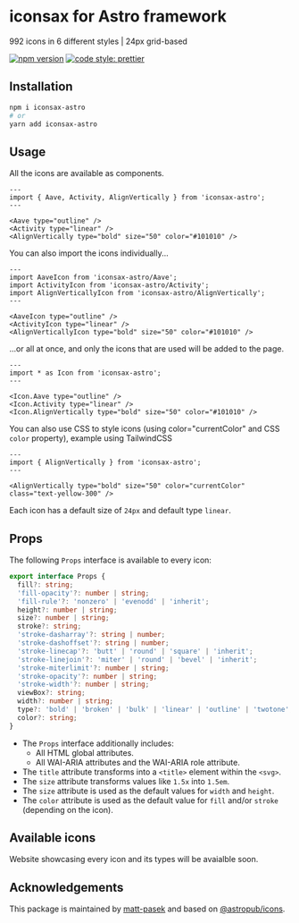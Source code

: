 # iconsax for Astro framework

992 icons in 6 different styles | 24px grid-based

[![npm version](https://badge.fury.io/js/iconsax-astro.svg)](https://badge.fury.io/js/iconsax-astro)
[![code style: prettier](https://img.shields.io/badge/code_style-prettier-ff69b4.svg?style=flat-square)](https://github.com/prettier/prettier)

## Installation

```bash
npm i iconsax-astro
# or
yarn add iconsax-astro
```

## Usage

All the icons are available as components.

```astro
---
import { Aave, Activity, AlignVertically } from 'iconsax-astro';
---

<Aave type="outline" />
<Activity type="linear" />
<AlignVertically type="bold" size="50" color="#101010" />
```

You can also import the icons individually...

```astro
---
import AaveIcon from 'iconsax-astro/Aave';
import ActivityIcon from 'iconsax-astro/Activity';
import AlignVerticallyIcon from 'iconsax-astro/AlignVertically';
---

<AaveIcon type="outline" />
<ActivityIcon type="linear" />
<AlignVerticallyIcon type="bold" size="50" color="#101010" />
```

...or all at once, and only the icons that are used will be added to the page.

```astro
---
import * as Icon from 'iconsax-astro';
---

<Icon.Aave type="outline" />
<Icon.Activity type="linear" />
<Icon.AlignVertically type="bold" size="50" color="#101010" />
```

You can also use CSS to style icons (using color="currentColor" and CSS `color` property), example
using TailwindCSS

```astro
---
import { AlignVertically } from 'iconsax-astro';
---

<AlignVertically type="bold" size="50" color="currentColor" class="text-yellow-300" />
```

Each icon has a default size of `24px` and default type `linear`.

## Props

The following `Props` interface is available to every icon:

```ts
export interface Props {
  fill?: string;
  'fill-opacity'?: number | string;
  'fill-rule'?: 'nonzero' | 'evenodd' | 'inherit';
  height?: number | string;
  size?: number | string;
  stroke?: string;
  'stroke-dasharray'?: string | number;
  'stroke-dashoffset'?: string | number;
  'stroke-linecap'?: 'butt' | 'round' | 'square' | 'inherit';
  'stroke-linejoin'?: 'miter' | 'round' | 'bevel' | 'inherit';
  'stroke-miterlimit'?: number | string;
  'stroke-opacity'?: number | string;
  'stroke-width'?: number | string;
  viewBox?: string;
  width?: number | string;
  type?: 'bold' | 'broken' | 'bulk' | 'linear' | 'outline' | 'twotone';
  color?: string;
}
```

- The `Props` interface additionally includes:
  - All HTML global attributes.
  - All WAI-ARIA attributes and the WAI-ARIA role attribute.
- The `title` attribute transforms into a `<title>` element within the `<svg>`.
- The `size` attribute transforms values like `1.5x` into `1.5em`.
- The `size` attribute is used as the default values for `width` and `height`.
- The `color` attribute is used as the default value for `fill` and/or `stroke` (depending on the
  icon).

## Available icons

Website showcasing every icon and its types will be avaialble soon.

## Acknowledgements

This package is maintained by [matt-pasek](https://github.com/matt-pasek) and based on
[@astropub/icons](https://github.com/astro-community/icons).
